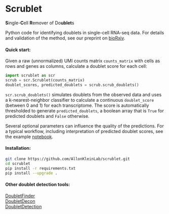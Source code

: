 # Scrublet
**S**ingle-**C**ell **R**emover of Do**ublet**s  
  
Python code for identifying doublets in single-cell RNA-seq data. For details and validation of the method, see our preprint on [bioRxiv](https://www.biorxiv.org/content/early/2018/07/09/357368).

#### Quick start:
Given a raw (unnormalized) UMI counts matrix `counts_matrix` with cells as rows and genes as columns, calculate a doublet score for each cell: 
```python
import scrublet as scr
scrub = scr.Scrublet(counts_matrix)
doublet_scores, predicted_doublets = scrub.scrub_doublets()
```
`scr.scrub_doublets()` simulates doublets from the observed data and uses a k-nearest-neighbor classifier to calculate a continuous `doublet_score` (between 0 and 1) for each transcriptome. The score is automatically thresholded to generate `predicted_doublets`, a boolean array that is `True` for predicted doublets and `False` otherwise. 

Several optional parameters can influence the quality of the predictions. For a typical workflow, including interpretation of predicted doublet scores, see the example [notebook](./examples/scrublet_basics.ipynb).

#### Installation:
```bash
git clone https://github.com/AllonKleinLab/scrublet.git
cd scrublet
pip install -r requirements.txt
pip install --upgrade .
```
#### Other doublet detection tools:
[DoubletFinder](https://github.com/chris-mcginnis-ucsf/DoubletFinder)  
[DoubletDecon](https://github.com/EDePasquale/DoubletDecon)  
[DoubletDetection](https://github.com/JonathanShor/DoubletDetection)
